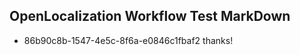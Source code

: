 ## OpenLocalization Workflow Test MarkDown
* 86b90c8b-1547-4e5c-8f6a-e0846c1fbaf2 thanks!

<!--HONumber=Aug16_HO4-->


